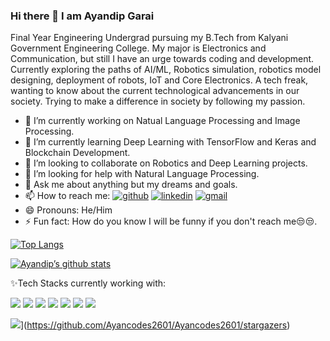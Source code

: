 ### Hi there 👋 I am Ayandip Garai


Final Year Engineering Undergrad pursuing my B.Tech from Kalyani Government Engineering College. My major is Electronics and Communication, but still I have an urge towards coding and development. 
Currently exploring the paths of AI/ML, Robotics simulation, robotics model designing, deployment of robots, IoT and Core Electronics. 
A tech freak, wanting to know about the current technological advancements in our society. Trying to make a difference in society by following my passion.


- 🔭 I’m currently working on Natual Language Processing and Image Processing.
- 🌱 I’m currently learning Deep Learning with TensorFlow and Keras and Blockchain Development.
- 👯 I’m looking to collaborate on Robotics and Deep Learning projects.
- 🤔 I’m looking for help with Natural Language Processing.
- 💬 Ask me about anything but my dreams and goals.
- 📫 How to reach me: [![github](https://img.shields.io/badge/GitHub-000000?style=for-the-badge&logo=GitHub&logoColor=white)](https://github.com/Ayancodes2601) [![linkedin](https://img.shields.io/badge/LinkedIn-2596be?style=for-the-badge&logo=LinkedIn&logoColor=white)](https://www.linkedin.com/in/techguyayan2601/) [![gmail](https://img.shields.io/badge/G-Mail-E21515?style=for-the-badge&logo=Gmail&logoColor=white)](https://mail.google.com/mail/u/ayandipg26@gmail.com)
- 😄 Pronouns: He/Him
- ⚡ Fun fact: How do you know I will be funny if you don't reach me😒😒.




[![Top Langs](https://github-readme-stats.vercel.app/api/top-langs/?username=Ayancodes2601&layout=compact)](https://github.com/Ayancodes2601)



[![Ayandip’s github stats](https://github-readme-stats.vercel.app/api?username=Ayancodes2601)](https://github.com/Ayancodes2601)



✨Tech Stacks currently working with:

![](https://img.shields.io/badge/Python-14354C?style=for-the-badge&logo=python&logoColor=white)   ![](https://img.shields.io/badge/C-00599C?style=for-the-badge&logo=c&logoColor=white)     ![](https://img.shields.io/badge/C%2B%2B-00599C?style=for-the-badge&logo=c%2B%2B&logoColor=white)    ![](https://img.shields.io/badge/Java-ED8B00?style=for-the-badge&logo=java&logoColor=white)     ![](https://img.shields.io/badge/Kotlin-0095D5?&style=for-the-badge&logo=kotlin&logoColor=white)       ![](https://img.shields.io/badge/HTML5-E34F26?style=for-the-badge&logo=html5&logoColor=white)       ![](https://img.shields.io/badge/CSS3-1572B6?style=for-the-badge&logo=css3&logoColor=white)


![](https://reporoster.com/stars/Ayancodes2601/Ayancodes2601)](https://github.com/Ayancodes2601/Ayancodes2601/stargazers)
